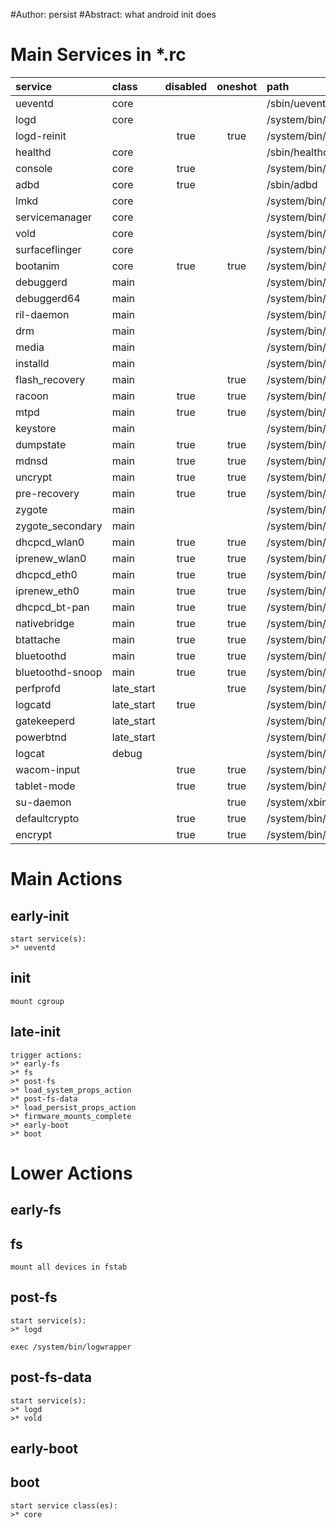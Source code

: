 #Author: persist
#Abstract: what android init does

# Main Services in *.rc


| service		| class		| disabled	| oneshot	| path					|
| :---			| :---		| :---:		| :---:		| :---					|
| ueventd		| core		|		|		| /sbin/ueventd				|
| logd			| core		|		|		| /system/bin/logd			|
| logd-reinit		| 		| true		| true		| /system/bin/logd			|
| healthd		| core		|		|		| /sbin/healthd				|
| console		| core		| true		|		| /system/bin/sh			|
| adbd			| core		| true		|		| /sbin/adbd				|
| lmkd			| core		|		|		| /system/bin/lmkd			|
| servicemanager	| core		|		|		| /system/bin/servicemanager		|
| vold			| core		|		|		| /system/bin/vold			|
| surfaceflinger	| core		|		|		| /system/bin/surfacefinger		|
| bootanim		| core		| true		| true		| /system/bin/bootanimation		|
| debuggerd		| main		|		|		| /system/bin/debuggerd			|
| debuggerd64		| main		|		|		| /system/bin/debuggerd64		|
| ril-daemon		| main		|		|		| /system/bin/rild			|
| drm			| main		|		|		| /system/bin/drmserver			|
| media			| main		|		|		| /system/bin/mediaserver		|
| installd		| main		|		|		| /system/bin/installd			|
| flash_recovery	| main		| 		| true		| /system/bin/install-recovery.sh	|
| racoon		| main		| true		| true		| /system/bin/racoon			|
| mtpd			| main		| true		| true		| /system/bin/mtpd			|
| keystore		| main		|		|		| /system/bin/keystore			|
| dumpstate		| main		| true		| true		| /system/bin/dumpstate			|
| mdnsd			| main		| true		| true		| /system/bin/mdnsd			|
| uncrypt		| main		| true		| true		| /system/bin/uncrypt			|
| pre-recovery		| main		| true		| true		| /system/bin/uncrypt			|
| zygote		| main		|		|		| /system/bin/app_process64		|
| zygote_secondary	| main		| 		|		| /system/bin/app_process32		|
| dhcpcd_wlan0		| main		| true		| true		| /system/bin/dhcpcd			|
| iprenew_wlan0		| main		| true		| true		| /system/bin/dhcpcd			|
| dhcpcd_eth0		| main		| true		| true		| /system/bin/dhcpcd			|
| iprenew_eth0		| main		| true		| true		| /system/bin/dhcpcd			|
| dhcpcd_bt-pan		| main		| true		| true		| /system/bin/dhcpcd			|
| nativebridge		| main		| true		| true		| /system/bin/enable_nativebridge	|
| btattache		| main		| true		| true		| /system/bin/btattach			|
| bluetoothd		| main		| true		| true		| /system/bin/bluetoothd		|
| bluetoothd-snoop	| main		| true		| true		| /system/bin/bluetoothd-snoop		|
| perfprofd		| late_start	| 		| true		| /system/bin/perfprofd			|
| logcatd		| late_start	| true		|		| /system/bin/logcat			|
| gatekeeperd		| late_start	|		|		| /system/bin/gatekeeperd		|
| powerbtnd		| late_start	| 		|		| /system/bin/powerbtnd			|
| logcat		| debug		|		|		| /system/bin/logcat			|
| wacom-input		| 		| true		| true		| /system/bin/wacom-input		|
| tablet-mode		| 		| true		| true		| /system/bin/tablet-mode		|
| su-daemon		|		|		| true		| /system/xbin/su			|
| defaultcrypto		| 		| true		| true		| /system/bin/vdc			|
| encrypt		| 		| true		| true		| /system/bin/vdc			|


# Main Actions

## early-init

	start service(s): 
	>* ueventd


## init

	mount cgroup


## late-init

	trigger actions: 
	>* early-fs
	>* fs
	>* post-fs
	>* load_system_props_action
	>* post-fs-data
	>* load_persist_props_action
	>* firmware_mounts_complete
	>* early-boot
	>* boot


# Lower Actions

## early-fs


## fs

	mount all devices in fstab


## post-fs

	start service(s): 
	>* logd
	
	exec /system/bin/logwrapper


## post-fs-data

	start service(s): 
	>* logd
	>* vold


## early-boot


## boot

	start service class(es): 
	>* core


